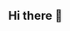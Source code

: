 ## Hi there 👋

<!--
**Grooveflow/Grooveflow** is a ✨ _special_ ✨ repository because its `README.md` (this file) appears on your GitHub profile.
// dance2this-app // Production-ready source code for React + Vite + Firebase + Stripe + Pose AI + Capacitor (mobile)

// Root structure (simplified): / ├── public/ │   └── index.html ├── src/ │   ├── assets/ │   ├── components/ │   │   ├── Auth/ │   │   ├── DanceRoutine/ │   │   ├── Payment/ │   │   └── Shared/ │   ├── pages/ │   │   ├── Home.tsx │   │   ├── Login.tsx │   │   ├── Dashboard.tsx │   │   └── RoutineEditor.tsx │   ├── styles/ │   ├── App.tsx │   ├── main.tsx │   ├── firebase.ts │   └── supabaseClient.ts ├── .env ├── index.html ├── package.json ├── vite.config.ts ├── capacitor.config.ts ├── functions/ (Firebase Functions) │   └── remixGenerator.ts └── README.md

// Example: src/firebase.ts import { initializeApp } from "firebase/app"; import { getAuth } from "firebase/auth"; import { getFirestore } from "firebase/firestore"; import { getStorage } from "firebase/storage";


